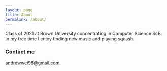 ```yaml
---
layout: page
title: About
permalink: /about/
---
```


Class of 2021 at Brown University concentrating in Computer Science ScB.
In my free time I enjoy finding new music and playing squash.

### Contact me

[andrewwei98@gmail.com](mailto:andrewwei98@gmail.com)